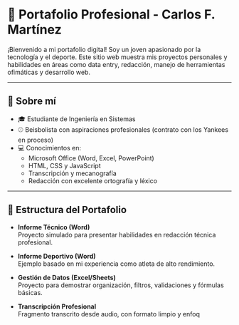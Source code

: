 # 💼 Portafolio Profesional - Carlos F. Martínez

¡Bienvenido a mi portafolio digital! Soy un joven apasionado por la tecnología y el deporte. Este sitio web muestra mis proyectos personales y habilidades en áreas como data entry, redacción, manejo de herramientas ofimáticas y desarrollo web.

---

## 🧠 Sobre mí

- 🎓 Estudiante de Ingeniería en Sistemas
- ⚾ Beisbolista con aspiraciones profesionales (contrato con los Yankees en proceso)
- 💻 Conocimientos en:
  - Microsoft Office (Word, Excel, PowerPoint)
  - HTML, CSS y JavaScript
  - Transcripción y mecanografía
  - Redacción con excelente ortografía y léxico

---

## 📁 Estructura del Portafolio

- **Informe Técnico (Word)**  
  Proyecto simulado para presentar habilidades en redacción técnica profesional.

- **Informe Deportivo (Word)**  
  Ejemplo basado en mi experiencia como atleta de alto rendimiento.

- **Gestión de Datos (Excel/Sheets)**  
  Proyecto para demostrar organización, filtros, validaciones y fórmulas básicas.

- **Transcripción Profesional**  
  Fragmento transcrito desde audio, con formato limpio y enfoq
